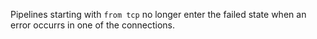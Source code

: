 Pipelines starting with `from tcp` no longer enter the failed state when an
error occurrs in one of the connections.

